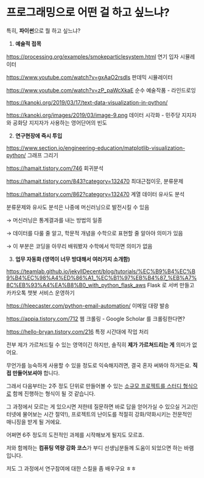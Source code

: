 # 프로그래밍으로 어떤 걸 하고 싶느냐?

특히, **파이썬**으로 뭘 하고 싶느냐?



1. **예술적 접목**

https://processing.org/examples/smokeparticlesystem.html 연기 입자 시뮬레이터

https://www.youtube.com/watch?v=gxAaO2rsdIs 판데믹 시뮬레이터

https://www.youtube.com/watch?v=zP_paWcXkaE 순수 예술작품 - 라인드로잉

https://kanoki.org/2019/03/17/text-data-visualization-in-python/

https://kanoki.org/images/2019/03/image-9.png 데이터 시각화 - 민주당 지지자와 공화당 지지자가 사용하는 영어단어의 빈도



2. **연구현장에 즉시 투입**

https://www.section.io/engineering-education/matplotlib-visualization-python/ 그래프 그리기

https://hamait.tistory.com/746 회귀분석

https://hamait.tistory.com/843?category=132470 최대근접이웃, 분류문제

https://hamait.tistory.com/862?category=132470 계열 데이터 유사도 분석

분류문제와 유사도 분석은 나중에 머신러닝으로 발전시킬 수 있음

→ 머신러닝은 통계결과를 내는 방법의 일종

→ 데이터를 다룰 줄 알고, 학문적 개념을 수학으로 표현할 줄 알아야 의미가 있음

→ 이 부분은 코딩을 아무리 배워봤자 수학에서 막히면 의미가 없음



3. **업무 자동화 (영역이 너무 방대해서 여러가지 소개함)**

https://teamlab.github.io/jekyllDecent/blog/tutorials/%EC%B9%B4%EC%B9%B4%EC%98%A4%ED%86%A1_%EC%B1%97%EB%B4%87_%EB%A7%8C%EB%93%A4%EA%B8%B0_with_python_flask_aws Flask 로 서버 만들고 카카오톡 챗봇 서비스 운영하기

https://hleecaster.com/python-email-automation/ 이메일 대량 발송

https://appia.tistory.com/712 웹 크롤링 - Google Scholar 를 크롤링한다면?

https://hello-bryan.tistory.com/216 특정 시간대에 작업 처리





전부 제가 가르쳐드릴 수 있는 영역이긴 하지만, 솔직히 **제가 가르쳐드리는 게** 의미가 없어요.

무언가를 능숙하게 사용할 수 있을 정도로 익숙해지려면, 결국 혼자 써봐야 하거든요. **직접 만들어보셔야** 합니다.

그래서 다음부터는 2주 정도 단위로 만들어볼 수 있는 <u>소규모 프로젝트를 스터디 형식으로</u> 함께 진행하는 형식이 될 것 같습니다.

그 과정에서 모르는 게 있으시면 저한테 질문하면 바로 답을 얻어가실 수 있으실 거고(인터넷에 물어보는 시간 절약!), 프로젝트의 난이도를 적절히 강화/약화시키는 전문적인 매니징을 받게 될 거에요.

어쩌면 6주 정도의 도전적인 과제를 시작해보게 될지도 모르죠.



저와 함께하는 **컴퓨팅 역량 강화 코스**가 부디 선생님분들께 도움이 되었으면 하는 바램입니다.

저도 그 과정에서 연구참여에 대한 스킬을 좀 배우구요 ㅎㅎ
